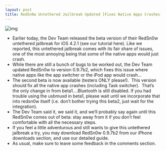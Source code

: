 ```yaml
---
layout: post
title: RedSn0w Untethered Jailbreak Updated [Fixes Native Apps Crashes]
---
```

![img](http://media.idownloadblog.com/wp-content/uploads/2010/12/Beta-Testing.jpg)
* Earlier today, the Dev Team released the beta version of their RedSn0w untethered jailbreak for iOS 4.2.1 (see our tutorial here). Like we reported, this untethered jailbreak comes with its fair share of issues, one of the most annoying being that some of the native apps would just crash.
* While there are still a bunch of bugs to be worked out, the Dev Team updated RedSn0w to version 0.9.7b2, which fixes this issue where native apps like the app switcher or the iPod app would crash…
* The second beta is now available (testers ONLY please!).  This version should fix all the native app crashes (including Task switcher).  That’s the only change in from beta1….Bluetooth is still disabled. If you had trouble using the usbmuxd in beta1, please wait until we incorporate that into redsn0w itself (i.e. don’t bother trying this beta2, just wait for the integration).
* The Dev Team said it, we said it, and we’ll probably say again until this RedSn0w comes out of beta: stay away from it if you don’t feel comfortable with all the necessary steps.
* If you feel a little adventurous and still wants to give this untethered jailbreak a try, you may download RedSn0w 0.9.7b2 from our iPhone downloads section, and use our detailed guide.
* As usual, make sure to leave some feedback in the comments section.

